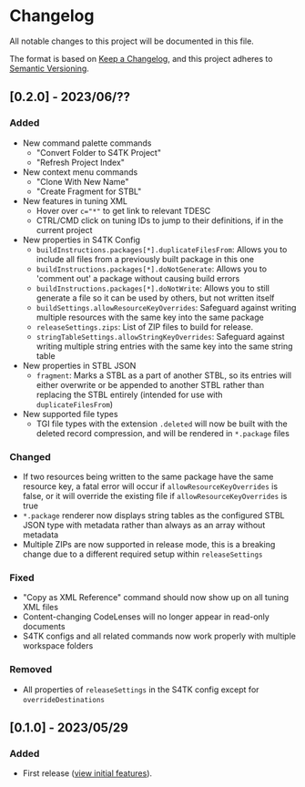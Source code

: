 # Changelog

All notable changes to this project will be documented in this file.

The format is based on [Keep a Changelog](https://keepachangelog.com/en/1.0.0/),
and this project adheres to [Semantic Versioning](https://semver.org/spec/v2.0.0.html).

## [0.2.0] - 2023/06/??
### Added
- New command palette commands
  - "Convert Folder to S4TK Project"
  - "Refresh Project Index"
- New context menu commands
  - "Clone With New Name"
  - "Create Fragment for STBL"
- New features in tuning XML
  - Hover over `c="*"` to get link to relevant TDESC
  - CTRL/CMD click on tuning IDs to jump to their definitions, if in the current project
- New properties in S4TK Config
  - `buildInstructions.packages[*].duplicateFilesFrom`: Allows you to include all files from a previously built package in this one
  - `buildInstructions.packages[*].doNotGenerate`: Allows you to 'comment out' a package without causing build errors
  - `buildInstructions.packages[*].doNotWrite`: Allows you to still generate a file so it can be used by others, but not written itself
  - `buildSettings.allowResourceKeyOverrides`: Safeguard against writing multiple resources with the same key into the same package
  - `releaseSettings.zips`: List of ZIP files to build for release.
  - `stringTableSettings.allowStringKeyOverrides`: Safeguard against writing multiple string entries with the same key into the same string table
- New properties in STBL JSON
  - `fragment`: Marks a STBL as a part of another STBL, so its entries will either overwrite or be appended to another STBL rather than replacing the STBL entirely (intended for use with `duplicateFilesFrom`)
- New supported file types
  - TGI file types with the extension `.deleted` will now be built with the deleted record compression, and will be rendered in `*.package` files
### Changed
- If two resources being written to the same package have the same resource key, a fatal error will occur if `allowResourceKeyOverrides` is false, or it will override the existing file if `allowResourceKeyOverrides` is true
- `*.package` renderer now displays string tables as the configured STBL JSON type with metadata rather than always as an array without metadata
- Multiple ZIPs are now supported in release mode, this is a breaking change due to a different required setup within `releaseSettings`
### Fixed
- "Copy as XML Reference" command should now show up on all tuning XML files
- Content-changing CodeLenses will no longer appear in read-only documents
- S4TK configs and all related commands now work properly with multiple workspace folders
### Removed
- All properties of `releaseSettings` in the S4TK config except for `overrideDestinations`

## [0.1.0] - 2023/05/29
### Added
- First release ([view initial features](https://vscode.sims4toolkit.com/#/updates/0-1-0)).

